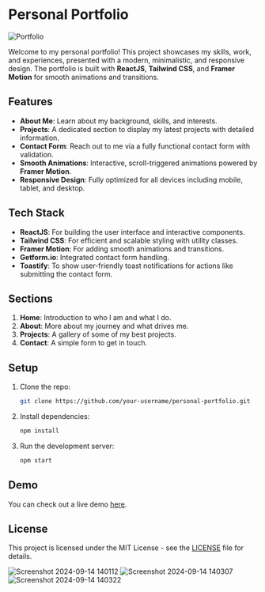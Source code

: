 # Personal Portfolio

![Portfolio](./path-to-image/personal-portfolio-banner.png)

Welcome to my personal portfolio! This project showcases my skills, work, and experiences, presented with a modern, minimalistic, and responsive design. The portfolio is built with **ReactJS**, **Tailwind CSS**, and **Framer Motion** for smooth animations and transitions.

## Features

- **About Me**: Learn about my background, skills, and interests.
- **Projects**: A dedicated section to display my latest projects with detailed information.
- **Contact Form**: Reach out to me via a fully functional contact form with validation.
- **Smooth Animations**: Interactive, scroll-triggered animations powered by **Framer Motion**.
- **Responsive Design**: Fully optimized for all devices including mobile, tablet, and desktop.

## Tech Stack

- **ReactJS**: For building the user interface and interactive components.
- **Tailwind CSS**: For efficient and scalable styling with utility classes.
- **Framer Motion**: For adding smooth animations and transitions.
- **Getform.io**: Integrated contact form handling.
- **Toastify**: To show user-friendly toast notifications for actions like submitting the contact form.

## Sections

1. **Home**: Introduction to who I am and what I do.
2. **About**: More about my journey and what drives me.
3. **Projects**: A gallery of some of my best projects.
4. **Contact**: A simple form to get in touch.

## Setup

1. Clone the repo:
    ```bash
    git clone https://github.com/your-username/personal-portfolio.git
    ```
2. Install dependencies:
    ```bash
    npm install
    ```
3. Run the development server:
    ```bash
    npm start
    ```

## Demo

You can check out a live demo [here](https://your-portfolio-link.com).

## License

This project is licensed under the MIT License - see the [LICENSE](./LICENSE) file for details.




![Screenshot 2024-09-14 140112](https://github.com/user-attachments/assets/b95cbdba-1a79-4c80-b45d-16905f8a2b3b)
![Screenshot 2024-09-14 140307](https://github.com/user-attachments/assets/4454921e-a41d-434e-a806-54ddcfb981d6)
![Screenshot 2024-09-14 140322](https://github.com/user-attachments/assets/32380f60-fb8f-4c63-8437-b143c062d1ea)
